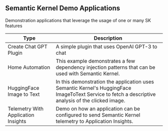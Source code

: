 ## Semantic Kernel Demo Applications

Demonstration applications that leverage the usage of one or many SK features

| Type              | Description                                     |
| ----------------- | ----------------------------------------------- |
| Create Chat GPT Plugin | A simple plugin that uses OpenAI GPT-3 to chat |
| Home Automation | This example demonstrates a few dependency injection patterns that can be used with Semantic Kernel. |
| HuggingFace Image to Text | In this demonstration the application uses Semantic Kernel's HuggingFace ImageToText Service to fetch a descriptive analysis of the clicked image. |
| Telemetry With Application Insights | Demo on how an application can be configured to send Semantic Kernel telemetry to Application Insights. |